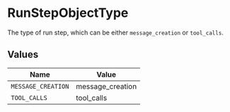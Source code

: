 # RunStepObjectType

The type of run step, which can be either `message_creation` or `tool_calls`.


## Values

| Name               | Value              |
| ------------------ | ------------------ |
| `MESSAGE_CREATION` | message_creation   |
| `TOOL_CALLS`       | tool_calls         |